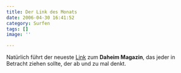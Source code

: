 ```yaml
---
title: Der Link des Monats
date: 2006-04-30 16:41:52
category: Surfen
tags: []
image: ''

---
```


Natürlich führt der neueste [Link](http://www.misantropolis.de/netzwerk) zum **Daheim Magazin**, das jeder in Betracht ziehen sollte, der ab und zu mal denkt.
